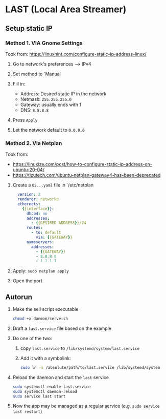 # LAST (Local Area Streamer)

## Setup static IP

### Method 1. VIA Gnome Settings

Took from: https://linuxhint.com/configure-static-ip-address-linux/

1. Go to network's preferences --> IPv4

1. Set method to `Manual

1. Fill in:
    - Address: Desired static IP in the network
    - Netmask: `255.255.255.0`
    - Gateway: usually ends with 1
    - DNS: `8.8.8.8`

1. Press `Apply`

1. Let the network default to `0.0.0.0`


### Method 2. Via Netplan

Took from:
- https://linuxize.com/post/how-to-configure-static-ip-address-on-ubuntu-20-04/
- https://tizutech.com/ubuntu-netplan-gateway4-has-been-deprecated

1. Create a `02...yaml` file in `/etc/netplan
    ```yml
      version: 2
      renderer: networkd
      ethernets:
        {{interface}}:
          dhcp4: no
          addresses:
            - {{DESIRED ADDRESS}}/24
          routes:
            - to: default
              via: {{GATEWAY}}
          nameservers:
            addresses:
              - {{GATEWAY}}
              - 8.8.8.8
              - 1.1.1.1
    ```

1. Apply: `sudo netplan apply`

1. Open the port

## Autorun
1. Make the sell script executable
    ```bash
    chmod +x daemon/serve.sh
    ```

1. Draft a `last.service` file based on the example

1. Do one of the two:
    1. copy `last.service` to `/lib/systemd/system/last.service`
    
    1. Add it with a symbolink:
        ```bash
        sudo ln -s /absolute/path/to/last.service /lib/systemd/system
        ```

1. Reload the daemon and start the `last` service
    ```bash
    sudo systemctl enable last.service
    sudo systemctl daemon-reload
    sudo service last start
    ```

1. Now the app may be managed as a regular service (e.g. `sudo service last restart`)
